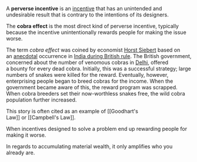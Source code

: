 A **perverse incentive** is an [incentive](https://en.wikipedia.org/wiki/Incentive "Incentive") that has an unintended and undesirable result that is contrary to the intentions of its designers. 

The **cobra effect** is the most direct kind of perverse incentive, typically because the incentive unintentionally rewards people for making the issue worse.

The term _cobra effect_ was coined by economist [Horst Siebert](https://en.wikipedia.org/wiki/Horst_Siebert "Horst Siebert") based on an [anecdotal](https://en.wikipedia.org/wiki/Anecdote "Anecdote") occurrence in [India during British rule](https://en.wikipedia.org/wiki/British_Raj "British Raj"). The British government, concerned about the number of venomous cobras in [Delhi](https://en.wikipedia.org/wiki/Delhi "Delhi"), offered a bounty for every dead cobra. Initially, this was a successful strategy; large numbers of snakes were killed for the reward. Eventually, however, enterprising people began to breed cobras for the income. When the government became aware of this, the reward program was scrapped. When cobra breeders set their now-worthless snakes free, the wild cobra population further increased. 

This story is often cited as an example of [[Goodhart's Law]] or [[Campbell's Law]].

When incentives designed to solve a problem end up rewarding people for making it worse.

In regards to accumulating material wealth, it only amplifies who you already are.